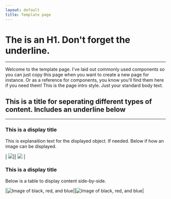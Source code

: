 ```yaml
---
layout: default
title: Template page
---
```

# The is an H1. Don't forget the underline. 
---

Welcome to the template page. I've laid out commonly used components so you can just copy this page when you want to create a new page for instance. Or as a reference for components, you know you'll find them here if you need them!
This is the page intro style. Just your standard body text.


## This is a title for seperating different types of content. Includes an underline below
---

### This is a display title
This is explanaition text for the displayed object. If needed. Below if how an image can be displayed.

| ![](img/button-secondary.png)|| ![](img/button-secondary-inactive.png) |

### This is a display title
Below is a table to display content side-by-side.

|![Image of black, red, and blue](img/colours_primary.png)||![Image of black, red, and blue](img/colours_primary.png)|
